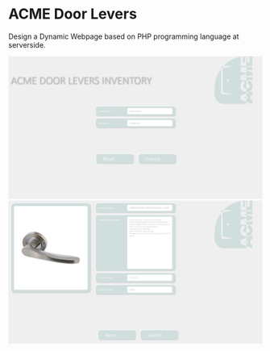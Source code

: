 # ACME Door Levers
Design a Dynamic Webpage based on PHP programming language at serverside.

  <img src="images/readme/acmeLogin.png">
  <img src="images/readme/acmeMainPageEx.png">